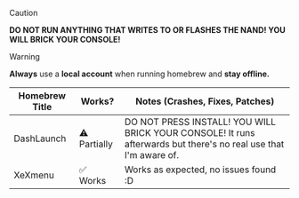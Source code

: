> [!CAUTION]
> **DO NOT RUN ANYTHING THAT WRITES TO OR FLASHES THE NAND! YOU WILL BRICK YOUR CONSOLE!**

> [!WARNING]
> **Always** use a **local account** when running homebrew and **stay offline.**

| Homebrew Title     | Works?          | Notes (Crashes, Fixes, Patches) |
|--------------------|-----------------|----------------------------------|
| DashLaunch         | ⚠️ Partially  | DO NOT PRESS INSTALL! YOU WILL BRICK YOUR CONSOLE! It runs afterwards but there's no real use that I'm aware of. |
| XeXmenu            | ✅ Works      | Works as expected, no issues found :D |
